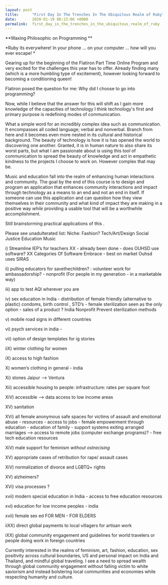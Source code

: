 ```yaml
---
layout: post
title:      "First Day In The Trenches In The Ubiquitous Realm of Ruby"
date:       2020-01-19 08:23:06 +0000
permalink:  first_day_in_the_trenches_in_the_ubiquitous_realm_of_ruby
---
```



**Waxing Philosophic on Programming **

*Ruby its everywhere! In your phone ... on your computer ... how will you ever escape! *

Gearing up for the beginning of the Flatiron Part Time Online Program and very excited for the challenges this year has to offer.  Already finding many (which is a more humbling type of excitement), however looking forward to becoming a conditioning queen! 

Flatiron posed the question for me: Why did I choose to go into programming?

Now, while I believe that the answer for this will shift as I gain more knowledge of the capacities of technology I think technology's first and primary purpose is redefining modes of communication. 

What a simple word for an incredibly complex idea such as communication. It encompasses all coded language; verbal and nonverbal.  Branch from here and it becomes even more nested in its cultural and historical background.  The beauty of technology is how it is has opened the world to discovering one another. Granted, it is in human nature to also share its worst parts, but what I am passionate about is using this *tool* of communication to spread the beauty of knowledge and act in empathetic kindness to the projects I choose to work on.  However complex that may be. 

Music and education fall into the realm of enhancing human interactions and community.  The goal by the end of this course is to design and program an application that enhances community interactions and impact through technology as a means to an end and not an end in itself.  If someone can use this application and can question how they view themselves in their community and what kind of impact they are making in a positive way *while* providing a usable tool that will be a worthwhile accomplishment.

Still brainstorming practical applications of this .

Please see unadulterated list:
Niche:
Fashion?
Tech/Art/Design
Social Justice
Education
Music

i) Streamline IEP’s for teachers XX - already been done - does OUHSD use software? XX
Categories Of Software 
Embrace - best on market 
Ouhsd uses SIRAS 

ii) pulling educators for savethechildren? : volunteer work for ambassadorship? - nonprofit (For people in my generation - in a marketable way) 

iii) app to test AQI wherever you are 

iv) sex education in India - distribution of female friendly (alternative to plastic) condoms, birth control , STD’s - female sterilization seen as the only option - sales of a product ?
India Nonprofit 
Prevent sterilization methods 

v) mobile road signs in different countries 

vi) psych services in india - 

vii) option of design templates for ig stories  

iiX) winter clothing for women 

iX) access to high fashion 

X) women’s clothing in general - india

Xi) stones Jaipur —> Ventura 

Xii) accessible housing to people: infrastructure: rates per square foot 

XiV) accessible —> data access to low income areas 

XV) sanitation 

XVi) all female anonymous safe spaces for victims of assault and emotional abuse 
        - resources - access to jobs
        - female empowerment through education 
        - education of family 
        - support systems exiting arranged marriages —> access to remote jobs (computer exchange programs)? - free tech education resources  

XiV) male support for feminism *without ostracising*

XV) appropriate cases of retribution for rape/ assault cases 

XiV) normalization of divorce and LGBTQ+ rights 

XV) alzheimers?

XVi) visa processes ?

xvii) modern special education in India - access to free education resources 

xvi) education for low income peoples - india 

xvii) female sex ed FOR MEN - FOR ELDERS 

iiXX) direct global payments to local villagers for artisan work 

iXX) global community engagement and guidelines for world travelers or people doing work in foreign countries 



Currently interested in the realms of feminism, art, fashion, education, sex positivity across cultural boundaries, US and personal impact on India and Thailand, and mindful global traveling.  I see a need to spread wealth through global community engagement without falling victim to white saviorism and instead bolstering local communities and economies while respecting humanity and culture.  
